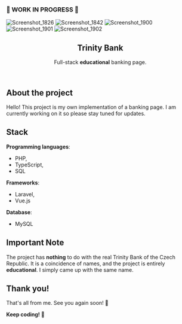### 🚧 WORK IN PROGRESS 🚧
![Screenshot_1826](https://github.com/bovvver/trinitybank/assets/85307370/bef76005-e8f2-43c9-86fb-37002c3900a7)
![Screenshot_1842](https://github.com/bovvver/trinitybank/assets/85307370/ff35c0fd-9999-4973-8763-9b9025bd1fcb)
![Screenshot_1900](https://github.com/bovvver/trinitybank/assets/85307370/31f46b55-6b37-49f8-8f3c-648216027aab)
![Screenshot_1901](https://github.com/bovvver/trinitybank/assets/85307370/c84351c3-2604-47af-9cdd-63bdb8a5b29c)
![Screenshot_1902](https://github.com/bovvver/trinitybank/assets/85307370/e8377f7a-15c3-4088-b692-834b736159b1)

<div  align="center">
    <a  href="https://github.com/bovvver/trinitybank">
        <!-- <img src="" alt="Logo" width="80" height="80"> -->
    </a>
    <h2>Trinity Bank</h2>
    <p>Full-stack <strong>educational</strong> banking page.</p><br/></div>
<!-- ## Preview
## Gallery -->

## About the project
Hello! This project is my own implementation of a banking page. I am currently working on it so please stay tuned for updates.

<!-- **Front-end (Vue.js + TypeScript):**
**Back-end (Laravel):** -->

## Stack
**Programming languages**:
- PHP,
- TypeScript,
- SQL
  
**Frameworks**:
- Laravel,
- Vue.js
  
**Database**:
- MySQL
<!-- **Application authentication**:
- JWT token stored in Cookies -->

<!-- ## Credits
**Packages used to complete this project:**
-->
## Important Note
The project has **nothing** to do with the real Trinity Bank of the Czech Republic. It is a coincidence of names, and the project is entirely **educational**. I simply came up with the same name.

## Thank you!
<!-- If you have made it this far, thank you for your interest! I have put a lot of time and effort into this project and I will probably make it even better in the future, so please come back soon!
I would like to thank the entire development community who helped me when I encountered problems through [stackoverflow](https://stackoverflow.com/), among others. -->
That's all from me. See you again soon! :wave:<br/>

**Keep coding! 🚀**
